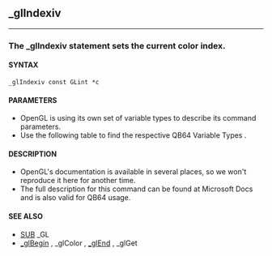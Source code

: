 ## _glIndexiv
---

### The _glIndexiv statement sets the current color index.

#### SYNTAX

`_glIndexiv const GLint *c`

#### PARAMETERS
* OpenGL is using its own set of variable types to describe its command parameters.
* Use the following table to find the respective QB64 Variable Types .


#### DESCRIPTION
* OpenGL's documentation is available in several places, so we won't reproduce it here for another time.
* The full description for this command can be found at Microsoft Docs and is also valid for QB64 usage.


#### SEE ALSO
* [SUB](./SUB.md) _GL
* [_glBegin](./_glBegin.md) , _glColor , [_glEnd](./_glEnd.md) , _glGet
